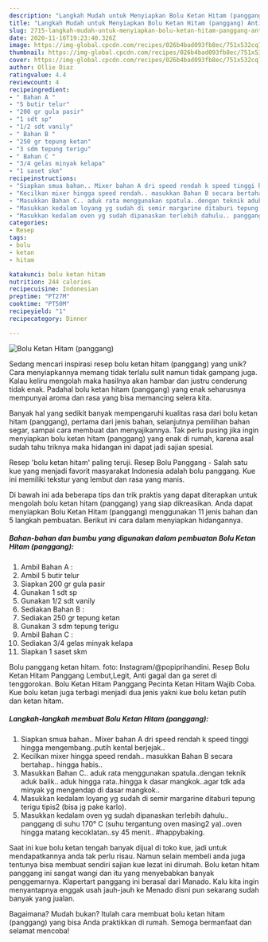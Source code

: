 ```yaml
---
description: "Langkah Mudah untuk Menyiapkan Bolu Ketan Hitam (panggang) Anti Gagal"
title: "Langkah Mudah untuk Menyiapkan Bolu Ketan Hitam (panggang) Anti Gagal"
slug: 2715-langkah-mudah-untuk-menyiapkan-bolu-ketan-hitam-panggang-anti-gagal
date: 2020-11-16T19:23:40.326Z
image: https://img-global.cpcdn.com/recipes/026b4bad093fb8ec/751x532cq70/bolu-ketan-hitam-panggang-foto-resep-utama.jpg
thumbnail: https://img-global.cpcdn.com/recipes/026b4bad093fb8ec/751x532cq70/bolu-ketan-hitam-panggang-foto-resep-utama.jpg
cover: https://img-global.cpcdn.com/recipes/026b4bad093fb8ec/751x532cq70/bolu-ketan-hitam-panggang-foto-resep-utama.jpg
author: Ollie Diaz
ratingvalue: 4.4
reviewcount: 4
recipeingredient:
- " Bahan A "
- "5 butir telur"
- "200 gr gula pasir"
- "1 sdt sp"
- "1/2 sdt vanily"
- " Bahan B "
- "250 gr tepung ketan"
- "3 sdm tepung terigu"
- " Bahan C "
- "3/4 gelas minyak kelapa"
- "1 saset skm"
recipeinstructions:
- "Siapkan smua bahan.. Mixer bahan A dri speed rendah k speed tinggi hingga mengembang..putih kental berjejak.."
- "Kecilkan mixer hingga speed rendah.. masukkan Bahan B secara bertahap.. hingga habis.."
- "Masukkan Bahan C.. aduk rata menggunakan spatula..dengan teknik aduk balik.. aduk hingga rata..hingga k dasar mangkok..agar tdk ada minyak yg mengendap di dasar mangkok.."
- "Masukkan kedalam loyang yg sudah di semir margarine ditaburi tepung terigu tipis2 (bisa jg pake karlo)."
- "Masukkan kedalam oven yg sudah dipanaskan terlebih dahulu.. panggang di suhu 170° C (suhu tergantung oven masing2 ya)..oven hingga matang kecoklatan..sy 45 menit.. #happybaking."
categories:
- Resep
tags:
- bolu
- ketan
- hitam

katakunci: bolu ketan hitam 
nutrition: 244 calories
recipecuisine: Indonesian
preptime: "PT27M"
cooktime: "PT50M"
recipeyield: "1"
recipecategory: Dinner

---
```



![Bolu Ketan Hitam (panggang)](https://img-global.cpcdn.com/recipes/026b4bad093fb8ec/751x532cq70/bolu-ketan-hitam-panggang-foto-resep-utama.jpg)

Sedang mencari inspirasi resep bolu ketan hitam (panggang) yang unik? Cara menyiapkannya memang tidak terlalu sulit namun tidak gampang juga. Kalau keliru mengolah maka hasilnya akan hambar dan justru cenderung tidak enak. Padahal bolu ketan hitam (panggang) yang enak seharusnya mempunyai aroma dan rasa yang bisa memancing selera kita.

Banyak hal yang sedikit banyak mempengaruhi kualitas rasa dari bolu ketan hitam (panggang), pertama dari jenis bahan, selanjutnya pemilihan bahan segar, sampai cara membuat dan menyajikannya. Tak perlu pusing jika ingin menyiapkan bolu ketan hitam (panggang) yang enak di rumah, karena asal sudah tahu triknya maka hidangan ini dapat jadi sajian spesial.

Resep &#39;bolu ketan hitam&#39; paling teruji. Resep Bolu Panggang - Salah satu kue yang menjadi favorit masyarakat Indonesia adalah bolu panggang. Kue ini memiliki tekstur yang lembut dan rasa yang manis.


Di bawah ini ada beberapa tips dan trik praktis yang dapat diterapkan untuk mengolah bolu ketan hitam (panggang) yang siap dikreasikan. Anda dapat menyiapkan Bolu Ketan Hitam (panggang) menggunakan 11 jenis bahan dan 5 langkah pembuatan. Berikut ini cara dalam menyiapkan hidangannya.

<!--inarticleads1-->

##### Bahan-bahan dan bumbu yang digunakan dalam pembuatan Bolu Ketan Hitam (panggang):

1. Ambil  Bahan A :
1. Ambil 5 butir telur
1. Siapkan 200 gr gula pasir
1. Gunakan 1 sdt sp
1. Gunakan 1/2 sdt vanily
1. Sediakan  Bahan B :
1. Sediakan 250 gr tepung ketan
1. Gunakan 3 sdm tepung terigu
1. Ambil  Bahan C :
1. Sediakan 3/4 gelas minyak kelapa
1. Siapkan 1 saset skm


Bolu panggang ketan hitam. foto: Instagram/@popiprihandini. Resep Bolu Ketan Hitam Panggang Lembut,Legit, Anti gagal dan ga seret di tenggorokan. Bolu Ketan Hitam Panggang Pecinta Ketan Hitam Wajib Coba. Kue bolu ketan juga terbagi menjadi dua jenis yakni kue bolu ketan putih dan ketan hitam. 

<!--inarticleads2-->

##### Langkah-langkah membuat Bolu Ketan Hitam (panggang):

1. Siapkan smua bahan.. Mixer bahan A dri speed rendah k speed tinggi hingga mengembang..putih kental berjejak..
1. Kecilkan mixer hingga speed rendah.. masukkan Bahan B secara bertahap.. hingga habis..
1. Masukkan Bahan C.. aduk rata menggunakan spatula..dengan teknik aduk balik.. aduk hingga rata..hingga k dasar mangkok..agar tdk ada minyak yg mengendap di dasar mangkok..
1. Masukkan kedalam loyang yg sudah di semir margarine ditaburi tepung terigu tipis2 (bisa jg pake karlo).
1. Masukkan kedalam oven yg sudah dipanaskan terlebih dahulu.. panggang di suhu 170° C (suhu tergantung oven masing2 ya)..oven hingga matang kecoklatan..sy 45 menit.. #happybaking.


Saat ini kue bolu ketan tengah banyak dijual di toko kue, jadi untuk mendapatkannya anda tak perlu risau. Namun selain membeli anda juga tentunya bisa membuat sendiri sajian kue lezat ini dirumah. Bolu ketan hitam panggang ini sangat wangi dan itu yang menyebabkan banyak penggemarnya. Klapertart panggang ini berasal dari Manado. Kalu kita ingin menyantapnya enggak usah jauh-jauh ke Menado disni pun sekarang sudah banyak yang jualan. 

Bagaimana? Mudah bukan? Itulah cara membuat bolu ketan hitam (panggang) yang bisa Anda praktikkan di rumah. Semoga bermanfaat dan selamat mencoba!
